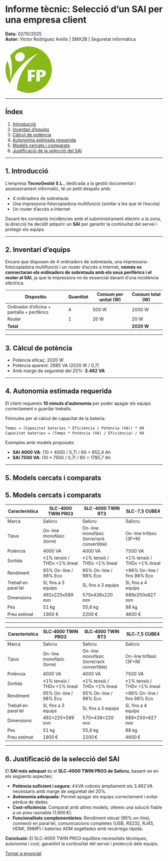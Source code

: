 # Informe tècnic: Selecció d’un SAI per una empresa client
**Data:** 02/10/2025  
**Autor:** Víctor Rodríguez Amills | SMX2B | Seguretat informàtica  

<img src="img/logo_fp.png" alt="Logo de FP de Escola Pia Santa Anna" width="150">

---

## Índex
1. [Introducció](#1-introducció)  
2. [Inventari d’equips](#2-inventari-dequips)  
3. [Càlcul de potència](#3-càlcul-de-potència)  
4. [Autonomia estimada requerida](#4-autonomia-estimada-requerida)  
5. [Models cercats i comparats](#5-models-cercats-i-comparats)  
6. [Justificació de la selecció del SAI](#6-justificació-de-la-selecció-del-sai)  

---

## 1. Introducció
L’empresa **TecnoGestió S.L.**, dedicada a la gestió documental i assessorament informàtic, té un petit despatx amb:  

- 4 ordinadors de sobretaula  
- Una impressora-fotocopiadora multifunció (similar a les que té l’escola)  
- Un router d’accés a Internet  

Davant les constants incidències amb el subministrament elèctric a la zona, la direcció ha decidit adquirir un **SAI** per garantir la continuïtat del servei i protegir els equips.

---

## 2. Inventari d’equips
Encara que disposen de 4 ordinadors de sobretaula, una impressora-fotocopiadora multifunció i un router d’accés a Internet, **només es connectaran els ordinadors de sobretaula amb els seus perifèrics i el router al SAI**, ja que la impressora no és essencial davant d’una incidència elèctrica.

| Dispositiu                         | Quantitat | Consum per unitat (W) | Consum total (W) |
|------------------------------------|-----------|----------------------|-----------------|
| Ordinador d’oficina + pantalla + perifèrics | 4         | 500 W                | 2000 W          |
| Router                              | 1         | 20 W                 | 20 W            |
| **Total**                           |           |                      | **2020 W**      |

---

## 3. Càlcul de potència
- Potència eficaç: 2020 W  
- Potència aparent: 2885 VA (2020 W / 0,7)  
- Amb marge de seguretat del 20%: **3.462 VA**  

---

## 4. Autonomia estimada requerida
El client requereix **10 minuts d’autonomia** per poder apagar els equips correctament o guardar treballs.  

Fórmules per al càlcul de capacitat de la bateria:  

```
Temps = (Capacitat bateries * Eficiència / Potència (VA)) * 60
Capacitat bateries = (Temps * Potència (VA) / Eficiència) / 60
```

Exemples amb models proposats:  

- **SAI 4000 VA**: (10 * 4000 / 0,7) / 60 = 952,4 Ah  
- **SAI 7500 VA**: (10 * 7500 / 0,7) / 60 = 1785,7 Ah  

---

## 5. Models cercats i comparats
## 5. Models cercats i comparats

| Característica     | SLC-4000 TWIN PRO3                  | SLC-4000 TWIN RT3                     | SLC-7,5 CUBE4                     |
|-------------------|------------------------------------|--------------------------------------|----------------------------------|
| Marca             | Salicru                            | Salicru                               | Salicru                           |
| Tipus             | On-line monofàsic (torre)          | On-line monofàsic (torre/rack convertible) | On-line trifàsic (3F+N)          |
| Potència          | 4000 VA                            | 4000 VA                               | 7500 VA                           |
| Sortida           | ±1% tensió / THDv <1% lineal       | ±1% tensió / THDv <1% lineal         | ±1% tensió / THDv <1% lineal     |
| Rendiment         | 95% On-line / 98% Eco              | 95% On-line / 98% Eco                 | >96% On-line / fins 98% Eco      |
| Treball en paral·lel | Sí, fins a 3 equips               | Sí, fins a 3 equips                    | Sí, fins a 4 equips               |
| Dimensions        | 492x225x589 mm                     | 570x438x220 mm                        | 689x250x827 mm                    |
| Pes               | 51 kg                               | 55,6 kg                               | 88 kg                             |
| Preu estimat      | 1900 €                              | 2200 €                                 | 4600 €                            |


---
| Característica     | SLC‑4000 TWIN PRO3                  | SLC‑4000 TWIN RT3                     | SLC‑7,5 CUBE4                     |
|-------------------|------------------------------------|--------------------------------------|----------------------------------|
| Marca             | Salicru                            | Salicru                               | Salicru                           |
| Tipus             | On-line monofàsic (torre)          | On-line monofàsic (torre/rack convertible) | On-line trifàsic (3F+N)          |
| Potència          | 4000 VA                            | 4000 VA                               | 7500 VA                           |
| Sortida           | ±1% tensió / THDv <1% lineal       | ±1% tensió / THDv <1% lineal         | ±1% tensió / THDv <1% lineal     |
| Rendiment         | 95% On-line / 98% Eco              | 95% On-line / 98% Eco                 | >96% On-line / fins 98% Eco      |
| Treball en paral·lel | Sí, fins a 3 equips               | Sí, fins a 3 equips                    | Sí, fins a 4 equips               |
| Dimensions        | 492×225×589 mm                     | 570×438×220 mm                        | 689×250×827 mm                    |
| Pes               | 51 kg                               | 55,6 kg                               | 88 kg                             |
| Preu estimat      | 1900 €                              | 2200 €                                 | 4600 €                            |

---

## 6. Justificació de la selecció del SAI
El **SAI més adequat** és el **SLC‑4000 TWIN PRO3 de Salicru**, basant-se en els següents aspectes:  

- **Potència suficient i segura:** 4 kVA cobreix àmpliament els 3.462 VA necessaris amb marge de seguretat del 20%.  
- **Autonomia adequada:** Permet apagar els equips correctament i evitar pèrdua de dades.  
- **Cost-eficiència:** Comparat amb altres models, ofereix una solució fiable a un preu raonable (1.900 €).  
- **Funcionalitats complementàries:** Rendiment elevat (95% on-line), connexió en paral·lel, comunicacions completes (USB, RS232, RJ45, HDMI, SNMP) i bateries AGM segellades amb recàrrega ràpida.  

**Conclusió:** El SLC‑4000 TWIN PRO3 equilibra necessitats tècniques, autonomia i cost, garantint la continuïtat del servei i protecció dels equips.

[Tornar a enunciat](README.md)
